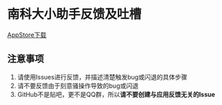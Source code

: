 # 南科大小助手反馈及吐槽

[AppStore下载](https://itunes.apple.com/us/app/%E5%8D%97%E7%A7%91%E5%A4%A7%E5%B0%8F%E5%8A%A9%E6%89%8B/id1267785057?l=zh&ls=1&mt=8)

## 注意事项
1. 请使用Issues进行反馈，并描述清楚触发bug或闪退的具体步骤
2. 请不要反馈由于刻意骚操作导致的bug或闪退
3. GitHub不是贴吧，更不是QQ群，所以**请不要创建与应用反馈无关的Issue**
